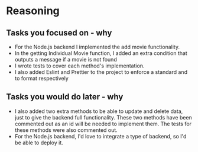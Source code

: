 # Reasoning

## Tasks you focused on - why
- For the Node.js backend I implemented the add movie functionality.
- In the getting Individual Movie function, I added an extra condition that outputs a message if a movie is not found
- I wrote tests to cover each method's implementation.
- I also added Eslint and Prettier to the project to enforce a standard and to format respectively


## Tasks you would do later - why
- I also added two extra methods to be able to update and delete data, just to give the backend full functionality. These two methods have been commented out as an id will be needed to implement them. The tests for these methods were also commented out.
- For the Node.js backend, I'd love to integrate a type of backend, so I'd be able to deploy it.
